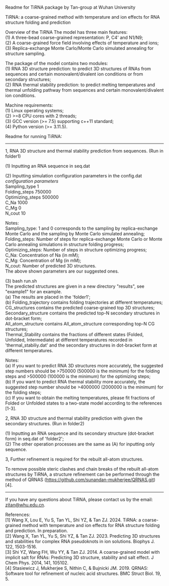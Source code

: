 
Readme for TiRNA package by Tan-group at Wuhan University

TiRNA: a coarse-grained method with temperature and ion effects for RNA structure folding and prediction 

Overview of the TiRNA
The model has three main features:  
(1) A three-bead coarse-grained representation: P, C4' and N1/N9;  
(2) A coarse-grained force field involving effects of temperature and ions;   
(3) Replica-exchange Monte Carlo/Monte Carlo simulated annealing for structure sampling.

The package of the model contains two modules:    
(1) RNA 3D structure prediction: to predict 3D structures of RNAs from sequences and certain monovalent/divalent ion conditions or from secondary structures;  
(2) RNA thermal stability prediction: to predict melting temperatures and thermal unfolding pathway from sequences and certain monovalent/divalent ion conditions.  

Machine requirements:  
(1) Linux operating systems;  
(2) >=8 CPU cores with 2 threads;  
(3) GCC version (>= 7.5) supporting c++11 standard;  
(4) Python version (>= 3.11.5).


Readme for running TiRNA: 
__________________________________________________________________

1, RNA 3D structure and thermal stability prediction from sequences.
(Run in folder1)
    
(1) Inputting an RNA sequence in seq.dat

(2) Inputting simulation configuration parameters in the config.dat  
*configuration parameters*  
Sampling_type 1  
Folding_steps 750000   	     
Optimizing_steps 500000       
C_Na 1000   	             
C_Mg 0			      
N_cout 10 
                   
Notes:  
Sampling_type: 1 and 0 corresponds to the sampling by replica-exchange Monte Carlo and the sampling by Monte Carlo simulated annealing;   
Folding_steps: Number of steps for replica-exchange Monte Carlo or Monte Carlo annealing simulations in structure folding progress;  
Optimizing_steps: Number of steps in structure optimizing progress;  
C_Na: Concentration of Na (in mM);  
C_Mg: Concentration of Mg (in mM);  
N_cout: Number of predicted 3D structures.  
The above shown parameters are our suggested ones.

(3) bash run.sh  
The predicted structures are given in a new directory "results", see "example1" for an example.  
(a) The results are placed in the 'folder1';   
(b) Folding_trajectory contains folding trajectories at different temperatures;  
    CG_structures contains the predicted coarse-grained top 3D structures;    
    Secondary_structure contains the predicted top-N secondary structures in dot-bracket form;    
    All_atom_structure contains All_atom_structure corresponding top-N CG structures;    
    Thermal_Stability contains the fractions of different states (Folded, Unfolded, Intermediate) at different temperatures recorded in 'thermal_stabiliy.dat' and the secondary structures in dot-bracket form at different temperatures.

Notes: 	  
(a) If you want to predict RNA 3D structures more accurately, the suggested step numbers should be >750000 (500000 is the minimum) for the folding steps and >500000 (100000 is the minimum) for the optimizing steps;  
(b) If you want to predict RNA thermal stability more accurately, the suggested step number should be >4000000 (2000000 is the minimum) for the folding steps;   
(c) If you want to obtain the melting temperatures, please fit fractions of Folded or Unfolded states to a two-state model according to the references [1-3]. 



2, RNA 3D structure and thermal stability prediction with given the secondary structures.
(Run in folder2)
  
  (1) Inputting an RNA sequence and its secondary structure (dot-bracket form) in seq.dat of 'folder2';  
  (2) The other operation processes are the same as (A) for inputting only sequence.


3, Further refinement is required for the rebuilt all-atom structures.

To remove possible steric clashes and chain breaks of the rebuilt all-atom structures by TiRNA, a structure refinement can be performed through the method of QRNAS (https://github.com/sunandan-mukherjee/QRNAS.git) [4].

__________________________________________________________________

If you have any questions about TiRNA, please contact us by the email: zjtan@whu.edu.cn.

References:  
[1] Wang X, Lou E, Yu S, Tan YL, Shi YZ, & Tan ZJ. 2024. TiRNA: a coarse-grained method with temperature and ion effects for RNA structure folding and prediction. In preparation.  
[2] Wang X, Tan YL, Yu S, Shi YZ, & Tan ZJ. 2023. Predicting 3D structures and stabilities for complex RNA pseudoknots in ion solutions. Biophys J. 122, 1503-1516.  
[3] Shi YZ, Wang FH, Wu YY, & Tan ZJ. 2014. A coarse-grained model with implicit salt for RNAs: Predicting 3D structure, stability and salt effect. J Chem Phys. 2014, 141, 105102.  
[4] Stasiewicz J, Mukherjee S, Nithin C, & Bujnicki JM. 2019. QRNAS: Software tool for refinement of nucleic acid structures. BMC Struct Biol. 19, 5.
